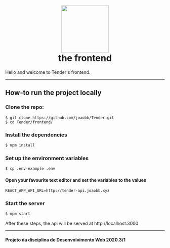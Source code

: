 <h1 align="center">
    <img alt="" src="./src/assets/tender_logo.png" height="150px" />
    <br>the frontend</br>
</h1>

Hello and welcome to Tender's frontend.

---

## How-to run the project locally

### Clone the repo:

```
$ git clone https://github.com/joaobb/Tender.git
$ cd Tender/frontend/
```

### Install the dependencies

```sh
$ npm install
```

### Set up the environment variables

```sh
$ cp .env-example .env
```

#### Open your favourite text editor and set the variables to the values

```
REACT_APP_API_URL=http://tender-api.joaobb.xyz
```

### Start the server

```sh
$ npm start
```

After these steps, the api will be served at http://localhost:3000

---

#### Projeto da disciplina de Desenvolvimento Web 2020.3/1
